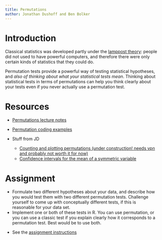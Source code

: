 ```yaml
---
title: Permutations
author: Jonathan Dushoff and Ben Bolker
---
```


Introduction
============

Classical statistics was developed partly under the [lamppost
theory](../tips/lamppost_theory.html): people did not used to have
powerful computers, and therefore there were only certain kinds of
statistics that they could do.

Permutation tests provide a powerful way of testing statistical
hypotheses, and *also of thinking about what your statistical tests
mean*. Thinking about statistical tests in terms of permutations can
help you think clearly about your tests even if you never actually use a
permutation test.

Resources
=========

-   [Permutations lecture notes](../lectures/Permutations_Lecture_notes.html)
-   [Permutation coding examples](../lectures/permutation_examples.notes.html)

-   Stuff from JD
    -   [Counting and plotting permutations (under construction! needs vpn and probably not worth it for now)](http://lalashan.mcmaster.ca/theobio/math/index.php/Permutation_tests)
    -   [Confidence intervals for the mean of a symmetric
        variable](../tips/permmean.pdf)

Assignment
==========

-   Formulate two different hypotheses about your data, and describe how
    you would test them with two different permutation tests. Challenge
    yourself to come up with conceptually different tests, if this is
    reasonable for your data set.
-   Implement one or both of these tests in R. You can use permutation,
    or you can use a classic test if you explain clearly how it
    corresponds to a permutation test. Best would be to use both.

* See the [assignment instructions](../admin/assignments.html)
